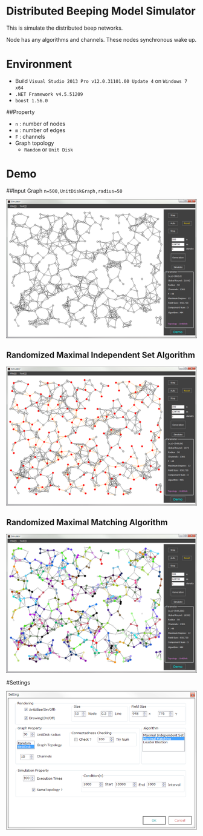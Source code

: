 Distributed Beeping Model Simulator
=========
This is simulate the distributed beep networks.

Node has any algorithms and channels.
These nodes synchronous wake up.

# Environment
* Build `Visual Studio 2013 Pro v12.0.31101.00 Update 4` on `Windows 7 x64`
* `.NET Framework v4.5.51209`
* `boost 1.56.0`

##Property

* `n` : number of nodes
* `m` : number of edges
* `F` : channels
* Graph topology
	* `Random` or `Unit Disk`


# Demo

##Input Graph
`n=500,UnitDiskGraph,radius=50`

![InputGraph](https://github.com/romancek/Simulator/blob/master/Fig/n500.png)

## Randomized Maximal Independent Set Algorithm

![MIS](https://github.com/romancek/Simulator/blob/master/Fig/mis_n500_fin.png)

## Randomized Maximal Matching Algorithm

![MM](https://github.com/romancek/Simulator/blob/master/Fig/mm_n500_fin.png)

#Settings

![Settings](https://github.com/romancek/Simulator/blob/master/Fig/settings.png)


